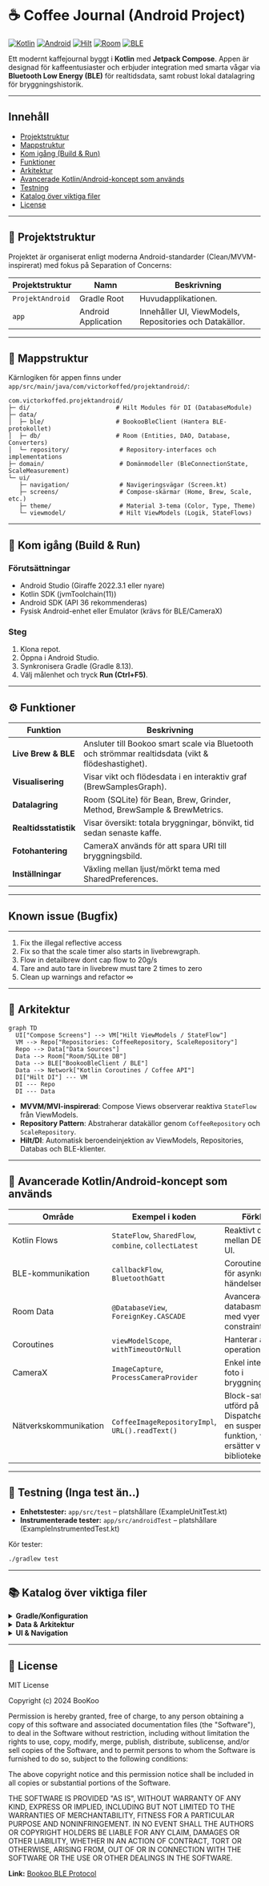 # ☕ Coffee Journal (Android Project)

[![Kotlin](https://img.shields.io/badge/Kotlin-Compose-007BFF)](https://developer.android.com/kotlin)
[![Android](https://img.shields.io/badge/Android-Native-3DDC84)](https://developer.android.com/about)
[![Hilt](https://img.shields.io/badge/DI-Hilt-5D10E5)](https://developer.android.com/training/dependency-injection/hilt-android)
[![Room](https://img.shields.io/badge/Database-Room%20(SQLite)-4285F4)](https://developer.android.com/topic/libraries/architecture/room)
[![BLE](https://img.shields.io/badge/Connection-BLE%20Flows-00BCD4)](https://developer.android.com/guide/topics/connectivity/bluetooth/le)

Ett modernt kaffejournal byggt i **Kotlin** med **Jetpack Compose**. Appen är designad för kaffeentusiaster och erbjuder integration med smarta vågar via **Bluetooth Low Energy (BLE)** för realtidsdata, samt robust lokal datalagring för bryggningshistorik.

---

## Innehåll
- [Projektstruktur](#-projektstruktur)
- [Mappstruktur](#-mappstruktur)
- [Kom igång (Build & Run)](#-kom-igång-build--run)
- [Funktioner](#-funktioner)
- [Arkitektur](#-arkitektur)
- [Avancerade Kotlin/Android-koncept som används](#-avancerade-kotlinandroid-koncept-som-används)
- [Testning](#-testning)
- [Katalog över viktiga filer](#-katalog-över-viktiga-filer)
- [License](#-license)

---

## 📁 Projektstruktur

Projektet är organiserat enligt moderna Android-standarder (Clean/MVVM-inspirerat) med fokus på Separation of Concerns:

| Projektstruktur  | Namn                | Beskrivning                                             |
|------------------|---------------------|---------------------------------------------------------|
| `ProjektAndroid` | Gradle Root         | Huvudapplikationen.                                     |
| `app`            | Android Application | Innehåller UI, ViewModels, Repositories och Datakällor. |

---

## 🧱 Mappstruktur

Kärnlogiken för appen finns under `app/src/main/java/com/victorkoffed/projektandroid/`:

```text
com.victorkoffed.projektandroid/
├─ di/                        # Hilt Modules för DI (DatabaseModule)
├─ data/
│  ├─ ble/                    # BookooBleClient (Hantera BLE-protokollet)
│  ├─ db/                     # Room (Entities, DAO, Database, Converters)
│  └─ repository/              # Repository-interfaces och implementations
├─ domain/                     # Domänmodeller (BleConnectionState, ScaleMeasurement)
└─ ui/
   ├─ navigation/              # Navigeringsvägar (Screen.kt)
   ├─ screens/                 # Compose-skärmar (Home, Brew, Scale, etc.)
   ├─ theme/                   # Material 3-tema (Color, Type, Theme)
   └─ viewmodel/               # Hilt ViewModels (Logik, StateFlows)
```

---

## 🚀 Kom igång (Build & Run)

### Förutsättningar
- Android Studio (Giraffe 2022.3.1 eller nyare)
- Kotlin SDK (jvmToolchain(11))
- Android SDK (API 36 rekommenderas)
- Fysisk Android-enhet eller Emulator (krävs för BLE/CameraX)

### Steg
1. Klona repot.  
2. Öppna i Android Studio.  
3. Synkronisera Gradle (Gradle 8.13).  
4. Välj målenhet och tryck **Run (Ctrl+F5)**.

---

## ⚙️ Funktioner

| Funktion              | Beskrivning                                                                                        |
|-----------------------|----------------------------------------------------------------------------------------------------|
| **Live Brew & BLE**   | Ansluter till Bookoo smart scale via Bluetooth och strömmar realtidsdata (vikt & flödeshastighet). |
| **Visualisering**     | Visar vikt och flödesdata i en interaktiv graf (BrewSamplesGraph).                                 |
| **Datalagring**       | Room (SQLite) för Bean, Brew, Grinder, Method, BrewSample & BrewMetrics.                           |
| **Realtidsstatistik** | Visar översikt: totala bryggningar, bönvikt, tid sedan senaste kaffe.                              |
| **Fotohantering**     | CameraX används för att spara URI till bryggningsbild.                                             |
| **Inställningar**     | Växling mellan ljust/mörkt tema med SharedPreferences.                                             |

---

##  Known issue (Bugfix)
---

1. Fix the illegal reflective access
1. Fix so that the scale timer also starts in livebrewgraph.
2. Flow in detailbrew dont cap flow to 20g/s
3. Tare and auto tare in livebrew must tare 2 times to zero
4. Clean up warnings and refactor ∞

---

## 🧱 Arkitektur

```mermaid
graph TD
  UI["Compose Screens"] --> VM["Hilt ViewModels / StateFlow"]
  VM --> Repo["Repositories: CoffeeRepository, ScaleRepository"]
  Repo --> Data["Data Sources"]
  Data --> Room["Room/SQLite DB"]
  Data --> BLE["BookooBleClient / BLE"]
  Data --> Network["Kotlin Coroutines / Coffee API"]
  DI["Hilt DI"] --- VM
  DI --- Repo
  DI --- Data
```

- **MVVM/MVI-inspirerad**: Compose Views observerar reaktiva `StateFlow` från ViewModels.  
- **Repository Pattern**: Abstraherar datakällor genom `CoffeeRepository` och `ScaleRepository`.  
- **Hilt/DI**: Automatisk beroendeinjektion av ViewModels, Repositories, Databas och BLE-klienter.

---

## 🧩 Avancerade Kotlin/Android-koncept som används

| Område                | Exempel i koden                                       | Förklaring                                                                                             |
|-----------------------|-------------------------------------------------------|--------------------------------------------------------------------------------------------------------|
| Kotlin Flows          | `StateFlow`, `SharedFlow`, `combine`, `collectLatest` | Reaktivt dataflöde mellan DB, BLE och UI.                                                              |
| BLE-kommunikation     | `callbackFlow`, `BluetoothGatt`                       | Coroutines & Flows för asynkrona BLE-händelser.                                                        |
| Room Data             | `@DatabaseView`, `ForeignKey.CASCADE`                 | Avancerad databasmodellering med vyer och constraints.                                                 |
| Coroutines            | `viewModelScope`, `withTimeoutOrNull`                 | Hanterar asynkrona operationer säkert.                                                                 |
| CameraX               | `ImageCapture`, `ProcessCameraProvider`               | Enkel integration av foto i bryggningsflödet.                                                          |
| Nätverkskommunikation | `CoffeeImageRepositoryImpl`, `URL().readText()`       | Block-safe I/O utförd på Dispatchers.IO inuti en suspend-funktion, vilket ersätter volley-biblioteket. |

---

## 🧪 Testning (Inga test än..)

- **Enhetstester:** `app/src/test` – platshållare (ExampleUnitTest.kt)  
- **Instrumenterade tester:** `app/src/androidTest` – platshållare (ExampleInstrumentedTest.kt)

Kör tester:
```bash
./gradlew test
```

---

## 📚 Katalog över viktiga filer

<details>
<summary><strong>Gradle/Konfiguration</strong></summary>

- `gradle/libs.versions.toml` – Central hantering av beroenden  
- `app/build.gradle.kts` – Konfigurerar Android/Compose/Hilt/KSP  
- `AndroidManifest.xml` – BLE- och kameratillstånd

</details>

<details>
<summary><strong>Data & Arkitektur</strong></summary>

- `data/repository/CoffeeRepository.kt` – Huvudkontrakt för databasåtkomst  
- `data/db/DatabaseEntities.kt` – Room-entiteter & BrewMetrics (View)  
- `data/ble/BookooBleClient.kt` – BLE-hantering  
- `di/DatabaseModule.kt` – Hilt-modul för databas & repository

</details>

<details>
<summary><strong>UI & Navigation</strong></summary>

- `MainActivity.kt` – NavHost, Drawer, Hilt ViewModel-hämtning  
- `ui/viewmodel/scale/ScaleViewModel.kt` – Hanterar BLE-logik & state  
- `ui/screens/brew/LiveBrewScreen.kt` – Compose-skärm för realtidsbryggning

</details>

---

## 📜 License

MIT License

Copyright (c) 2024 BooKoo

Permission is hereby granted, free of charge, to any person obtaining a copy
of this software and associated documentation files (the "Software"), to deal
in the Software without restriction, including without limitation the rights
to use, copy, modify, merge, publish, distribute, sublicense, and/or sell
copies of the Software, and to permit persons to whom the Software is
furnished to do so, subject to the following conditions:

The above copyright notice and this permission notice shall be included in all
copies or substantial portions of the Software.

THE SOFTWARE IS PROVIDED "AS IS", WITHOUT WARRANTY OF ANY KIND, EXPRESS OR
IMPLIED, INCLUDING BUT NOT LIMITED TO THE WARRANTIES OF MERCHANTABILITY,
FITNESS FOR A PARTICULAR PURPOSE AND NONINFRINGEMENT. IN NO EVENT SHALL THE
AUTHORS OR COPYRIGHT HOLDERS BE LIABLE FOR ANY CLAIM, DAMAGES OR OTHER
LIABILITY, WHETHER IN AN ACTION OF CONTRACT, TORT OR OTHERWISE, ARISING FROM,
OUT OF OR IN CONNECTION WITH THE SOFTWARE OR THE USE OR OTHER DEALINGS IN THE
SOFTWARE.

**Link:** [Bookoo BLE Protocol](https://github.com/BooKooCode/OpenSource/blob/main/bookoo_mini_scale/protocols.md)
